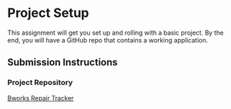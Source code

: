 # Project Setup
This assignment will get you set up and rolling with a basic project. By the end, you will have a GitHub repo that contains a working application.

## Submission Instructions

### Project Repository
[Bworks Repair Tracker](https://github.com/WillBrinkman/BWorksRepairTracker)
